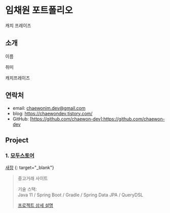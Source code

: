 # 임채원 포트폴리오

캐치 프레이즈

## 소개

이름

취미 

캐치프레이즈



## 연락처

- email: chaewonim.dev@gmail.com
- blog: <https://chaewondev.tistory.com/>
- GitHub: [https://github.com/chaewon-dev]:https://github.com/chaewon-dev

## Project

### 1. <a href="https://github.com/chaewon-dev/modustore" target="_blank">모두스토어</a>
[새창](https://github.com/chaewon-dev/modustore) {: target="_blank"}

> 중고거래 사이트
> 
> 기술 스택:<br>
> Java 11 / Spring Boot / Gradle / Spring Data JPA / QueryDSL
>
> <a href="https://github.com/chaewon-dev/modustore" target="_blank">프로젝트 상세 설명</a>













